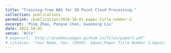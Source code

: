 ```yaml
---
title: "Training-free NAS for 3D Point Cloud Processing."
collection: publications
permalink: /publication/2010-10-01-paper-title-number-2
excerpt: 'Ping Zhao, Panyue Chen, Guanming Liu'
date: 2022-10-01
venue: 'ACCV'
# paperurl: 'http://academicpages.github.io/files/paper2.pdf'
# citation: 'Your Name, You. (2010). &quot;Paper Title Number 2.&quot; <i>Journal 1</i>. 1(2).'
---
```

<!-- This paper is about the number 2. The number 3 is left for future work. -->

<!-- [Download paper here](http://academicpages.github.io/files/paper2.pdf)

Recommended citation: Your Name, You. (2010). "Paper Title Number 2." <i>Journal 1</i>. 1(2). -->